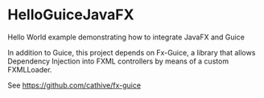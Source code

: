# HelloGuiceJavaFX
Hello World example demonstrating how to integrate JavaFX and Guice

In addition to Guice, this project depends on Fx-Guice, a library that 
allows Dependency Injection into FXML controllers by means of a custom
FXMLLoader.
 
See https://github.com/cathive/fx-guice
